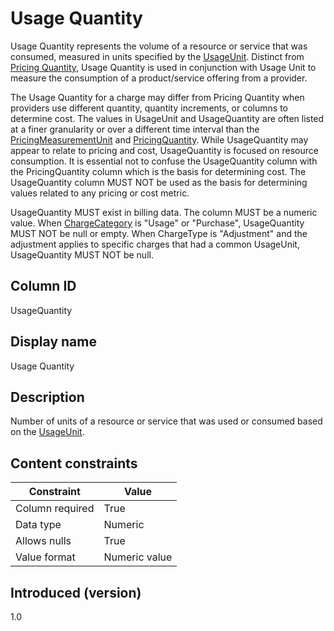 # Usage Quantity

Usage Quantity represents the volume of a resource or service that was consumed, measured in units specified by the [UsageUnit](#usageunit). Distinct from [Pricing Quantity](#pricingquantity), Usage Quantity is used in conjunction with Usage Unit to measure the consumption of a product/service offering from a provider.

The Usage Quantity for a charge may differ from Pricing Quantity when providers use different quantity, quantity increments, or columns to determine cost. The values in UsageUnit and UsageQuantity are often listed at a finer granularity or over a different time interval than the [PricingMeasurementUnit](#pricingmeasurementunit) and [PricingQuantity](#pricingquantity). While UsageQuantity may appear to relate to pricing and cost, UsageQuantity is focused on resource consumption. It is essential not to confuse the UsageQuantity column with the PricingQuantity column which is the basis for determining cost. The UsageQuantity column MUST NOT be used as the basis for determining values related to any pricing or cost metric.

UsageQuantity MUST exist in billing data. The column MUST be a numeric value. When [ChargeCategory](#chargecategory) is "Usage" or "Purchase", UsageQuantity MUST NOT be null or empty. When ChargeType is "Adjustment" and the adjustment applies to specific charges that had a common UsageUnit, UsageQuantity MUST NOT be null.

## Column ID

UsageQuantity

## Display name

Usage Quantity

## Description

Number of units of a resource or service that was used or consumed based on the [UsageUnit](#usageunit).

## Content constraints

| Constraint      | Value        |
|-----------------|--------------|
| Column required | True         |
| Data type       | Numeric      |
| Allows nulls    | True         |
| Value format    | Numeric value |

## Introduced (version)

1.0
